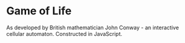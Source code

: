 Game of Life
=======================

As developed by British mathematician John Conway - an interactive cellular automaton.  Constructed in JavaScript.
